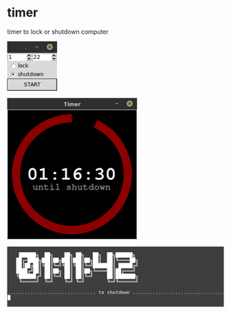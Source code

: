 # timer
timer to lock or shutdown computer

![alt text](https://github.com/TobKed/timer/raw/master/Screenshot_choose_window%20.png "timerchoose_window screenshot")

![alt text](https://github.com/TobKed/timer/raw/master/Screenshot_master%20.png "timer_master screenshot")

![alt text](https://github.com/TobKed/timer/raw/master/Screenshot.png "timer screenshot")
